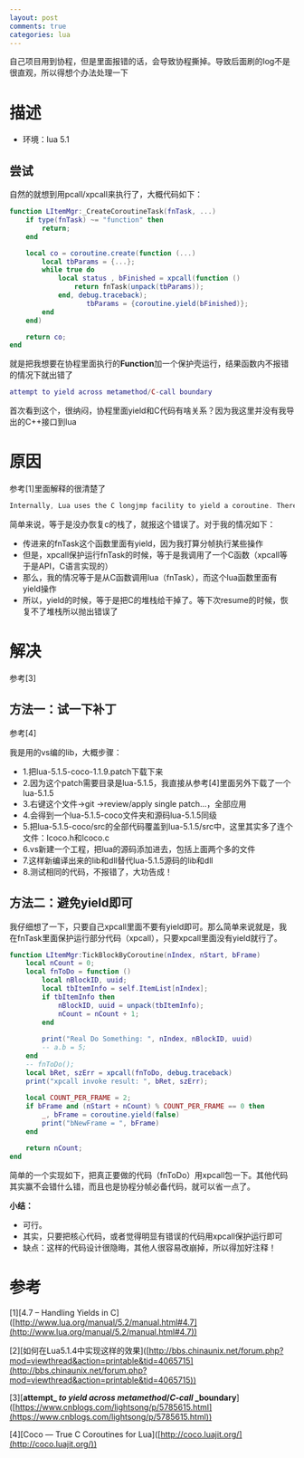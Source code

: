 ```yaml
---
layout: post
comments: true
categories: lua
---
```



自己项目用到协程，但是里面报错的话，会导致协程撕掉。导致后面刷的log不是很直观，所以得想个办法处理一下






# 描述
* 环境：lua 5.1

## 尝试
自然的就想到用pcall/xpcall来执行了，大概代码如下：

```lua
function LItemMgr:_CreateCoroutineTask(fnTask, ...)
    if type(fnTask) ~= "function" then
        return;
    end

    local co = coroutine.create(function (...)
		local tbParams = {...};
		while true do
		    local status , bFinished = xpcall(function ()
		        return fnTask(unpack(tbParams));
		    end, debug.traceback); 
                   tbParams = {coroutine.yield(bFinished)};
		end
	end)

    return co;
end
```
就是把我想要在协程里面执行的**Function**加一个保护壳运行，结果函数内不报错的情况下就出错了

```lua
attempt to yield across metamethod/C-call boundary
```


首次看到这个，很纳闷，协程里面yield和C代码有啥关系？因为我这里并没有我导出的C++接口到lua



# 原因
参考\[1\]里面解释的很清楚了

```cpp
Internally, Lua uses the C longjmp facility to yield a coroutine. Therefore, if a function foo calls an API function and this API function yields (directly or indirectly by calling another function that yields), Lua cannot return to foo any more, because the longjmp removes its frame from the C stack.
```


简单来说，等于是没办恢复c的栈了，就报这个错误了。对于我的情况如下：

* 传进来的fnTask这个函数里面有yield，因为我打算分帧执行某些操作
* 但是，xpcall保护运行fnTask的时候，等于是我调用了一个C函数（xpcall等于是API，C语言实现的）
* 那么，我的情况等于是从C函数调用lua（fnTask），而这个lua函数里面有yield操作
* 所以，yield的时候，等于是把C的堆栈给干掉了。等下次resume的时候，恢复不了堆栈所以抛出错误了



# 解决
参考\[3\]



## 方法一：试一下补丁
参考\[4\]

我是用的vs编的lib，大概步骤：

* 1.把lua-5.1.5-coco-1.1.9.patch下载下来
* 2.因为这个patch需要目录是lua-5.1.5，我直接从参考\[4\]里面另外下载了一个lua-5.1.5
* 3.右键这个文件->git ->review/apply single patch...，全部应用
* 4.会得到一个lua-5.1.5-coco文件夹和源码lua-5.1.5同级
* 5.把lua-5.1.5-coco/src的全部代码覆盖到lua-5.1.5/src中，这里其实多了连个文件：lcoco.h和lcoco.c
* 6.vs新建一个工程，把lua的源码添加进去，包括上面两个多的文件
* 7.这样新编译出来的lib和dll替代lua-5.1.5源码的lib和dll
* 8.测试相同的代码，不报错了，大功告成！



## 方法二：避免yield即可
我仔细想了一下，只要自己xpcall里面不要有yield即可。那么简单来说就是，我在fnTask里面保护运行部分代码（xpcall），只要xpcall里面没有yield就行了。

```lua
function LItemMgr:TickBlockByCoroutine(nIndex, nStart, bFrame)
    local nCount = 0;
    local fnToDo = function ()
        local nBlockID, uuid;
        local tbItemInfo = self.ItemList[nIndex];
        if tbItemInfo then
            nBlockID, uuid = unpack(tbItemInfo);
            nCount = nCount + 1;
        end
        
        print("Real Do Something: ", nIndex, nBlockID, uuid)
        -- a.b = 5;
    end
    -- fnToDo();
    local bRet, szErr = xpcall(fnToDo, debug.traceback)
    print("xpcall invoke result: ", bRet, szErr);
    
    local COUNT_PER_FRAME = 2;
    if bFrame and (nStart + nCount) % COUNT_PER_FRAME == 0 then
        _, bFrame = coroutine.yield(false)
        print("bNewFrame = ", bFrame)
    end

	return nCount;
end
```
简单的一个实现如下，把真正要做的代码（fnToDo）用xpcall包一下。其他代码其实赢不会错什么错，而且也是协程分帧必备代码，就可以省一点了。



**小结：**

* 可行。
* 其实，只要把核心代码，或者觉得明显有错误的代码用xpcall保护运行即可
* 缺点：这样的代码设计很隐晦，其他人很容易改崩掉，所以得加好注释！



# 参考
\[1\]\[4.7 – Handling Yields in C\]([http://www.lua.org/manual/5.2/manual.html#4.7](http://www.lua.org/manual/5.2/manual.html#4.7))

\[2\]\[如何在Lua5.1.4中实现这样的效果\]([http://bbs.chinaunix.net/forum.php?mod=viewthread&action=printable&tid=4065715](http://bbs.chinaunix.net/forum.php?mod=viewthread&action=printable&tid=4065715))

\[3\]\[**attempt\_ *****to***** *****yield***** *****across***** *****metamethod*****/*****C-call***** \_boundary**\]([https://www.cnblogs.com/lightsong/p/5785615.html](https://www.cnblogs.com/lightsong/p/5785615.html))

\[4\]\[Coco — True C Coroutines for Lua\]([http://coco.luajit.org/](http://coco.luajit.org/))